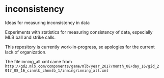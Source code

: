 # inconsistency
Ideas for measuring inconsistency in data

Experiments with statistics for measuring consistency of data, especially MLB ball and strike calls. 

This repository is currently work-in-progress, so apologies for the current lack of organization. 

The file inning_all.xml came from `http://gd2.mlb.com/components/game/mlb/year_2017/month_08/day_16/gid_2017_08_16_cinmlb_chnmlb_1/inning/inning_all.xml`


